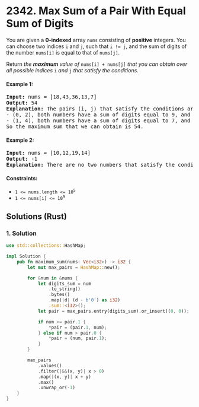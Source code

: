 # 2342. Max Sum of a Pair With Equal Sum of Digits
You are given a **0-indexed** array `nums` consisting of **positive** integers. You can choose two indices `i` and `j`, such that `i != j`, and the sum of digits of the number `nums[i]` is equal to that of `nums[j]`.

Return *the **maximum** value of* `nums[i] + nums[j]` *that you can obtain over all possible indices* `i` *and* `j` *that satisfy the conditions*.

#### Example 1:
<pre>
<strong>Input:</strong> nums = [18,43,36,13,7]
<strong>Output:</strong> 54
<strong>Explanation:</strong> The pairs (i, j) that satisfy the conditions are:
- (0, 2), both numbers have a sum of digits equal to 9, and their sum is 18 + 36 = 54.
- (1, 4), both numbers have a sum of digits equal to 7, and their sum is 43 + 7 = 50.
So the maximum sum that we can obtain is 54.
</pre>

#### Example 2:
<pre>
<strong>Input:</strong> nums = [10,12,19,14]
<strong>Output:</strong> -1
<strong>Explanation:</strong> There are no two numbers that satisfy the conditions, so we return -1.
</pre>

#### Constraints:
* <code>1 <= nums.length <= 10<sup>5</sup></code>
* <code>1 <= nums[i] <= 10<sup>9</sup></code>

## Solutions (Rust)

### 1. Solution
```Rust
use std::collections::HashMap;

impl Solution {
    pub fn maximum_sum(nums: Vec<i32>) -> i32 {
        let mut max_pairs = HashMap::new();

        for &num in &nums {
            let digits_sum = num
                .to_string()
                .bytes()
                .map(|d| (d - b'0') as i32)
                .sum::<i32>();
            let pair = max_pairs.entry(digits_sum).or_insert((0, 0));

            if num >= pair.1 {
                *pair = (pair.1, num);
            } else if num > pair.0 {
                *pair = (num, pair.1);
            }
        }

        max_pairs
            .values()
            .filter(|&&(x, y)| x > 0)
            .map(|(x, y)| x + y)
            .max()
            .unwrap_or(-1)
    }
}
```
